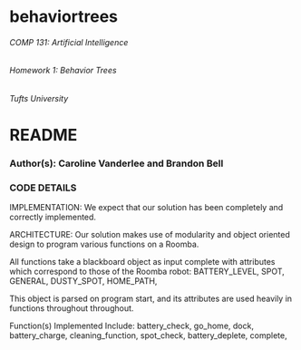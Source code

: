 # behaviortrees
###### COMP 131: Artificial Intelligence
###### Homework 1: Behavior Trees
###### Tufts University


# README

### Author(s): Caroline Vanderlee and Brandon Bell


### CODE DETAILS

IMPLEMENTATION:
  We expect that our solution has been completely and correctly implemented.

ARCHITECTURE:
  Our solution makes use of modularity and object oriented design to program various functions on a Roomba.

  All functions take a blackboard object as input complete with attributes which correspond to those of the Roomba robot:
    BATTERY_LEVEL,
    SPOT,
    GENERAL,
    DUSTY_SPOT,
    HOME_PATH,

  This object is parsed on program start, and its attributes are used heavily in functions throughout throughout.

  Function(s) Implemented Include:
    battery_check,
    go_home,
    dock,
    battery_charge,
    cleaning_function,
    spot_check,
    battery_deplete,
    complete,
